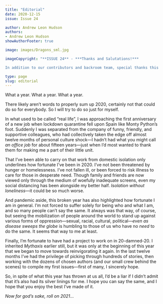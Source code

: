 ```yaml
---
title: "Editorial"
date: 2020-12-15
issue: Issue 24

author: Andrew Leon Hudson
authors:
- Andrew Leon Hudson
showAuthorFooter: true

image: images/Dragons_sml.jpg

imageCopyright: "**ISSUE 24** - ***Thanks and Salutations!***

In addition to our contributors and backroom team, special thanks this time go to the multi-talented **P. J. Richards**, creator of our charming cover, who describes herself as [an artist and writer inspired by nature, history, and folklore](https://www.facebook.com/P.J.RichardsArtandWriting). As well as producing such eye-catching, painstaking images as this one, she's also the freshly-minted author of a first novel, ***Deeper, Older, Darker***, a contemporary fantasy adventure that features a unique system of magic based on archery (which is figuratively another string to P.J.'s actual, *she-fires-arrows-with-it* bow). It's available from the likes of [here](https://www.amazon.com/Deeper-Older-Darker-P-Richards/dp/1913525163/), if you want to pick it up for Xmas!"

type: page
slug: editorial
---
```


What a year. What a year. What a year.

There likely aren’t words to properly sum up 2020, certainly not that could do so for everybody. So I will try to do so just for myself.

In what used to be called “real life”, I was approaching the first anniversary of a new job when lockdown quarantine fell upon Spain like Monty Python’s foot. Suddenly I was separated from the company of funny, friendly, and supportive colleagues, who had collectively taken the edge off almost twelve months of personal culture shock—I hadn’t had what you might call *an office job* for about fifteen years—just when I’d most wanted to thank them for making me a part of their little unit.

That I’ve been able to carry on that work from domestic isolation only underlines how fortunate I’ve been in 2020. I’ve not been threatened by hunger or homelessness. I’ve not fallen ill, or been forced to risk illness to care for those in desperate need. Though family and friends are now viewed only through the medium of woefully inadequate screens, even my social distancing has been alongside my better half. *Isolation without loneliness*—it could be so much worse. 

And pandemic aside, this broken year has also highlighted how fortunate I am in general. I’m not forced to suffer solely for being who and what I am, and so many people can’t say the same. It always was that way, of course, but seeing the mobilization of people around the world to stand up against various forms of oppression—sexual, racial, cultural, political—*even as disease sweeps the globe* is humbling to those of us who have no *need* to do the same. It seems that way to me at least.

Finally, I’m fortunate to have had a project to work on in 20-damned-20. I inherited *Mythaxis* earlier still, but it was only at the beginning of this year that we began to move towards reinvigorating it again. In the last twelve months I’ve had the privilege of picking through hundreds of stories, then working with the dozens of chosen authors (and our small crew behind the scenes) to compile my first issues—first of many, I sincerely hope. 

So, in spite of what this year has thrown at us all, I’d be a liar if I didn’t admit that it’s also had its silver linings for me. I hope you can say the same, and I hope that you enjoy the best I’ve made of it.

*Now for god’s sake, roll on 2021*…
